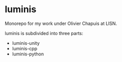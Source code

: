 # luminis
Monorepo for my work under Olivier Chapuis at LISN.

luminis is subdivided into three parts:
- luminis-unity
- luminis-cpp
- luminis-python
